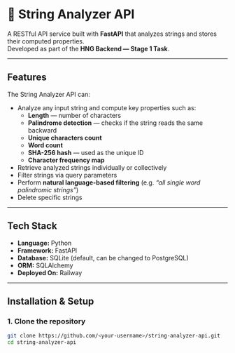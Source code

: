 # 🧠 String Analyzer API

A RESTful API service built with **FastAPI** that analyzes strings and stores their computed properties.  
Developed as part of the **HNG Backend — Stage 1 Task**.

---

## Features

The String Analyzer API can:
- Analyze any input string and compute key properties such as:
  - **Length** — number of characters
  - **Palindrome detection** — checks if the string reads the same backward
  - **Unique characters count**
  - **Word count**
  - **SHA-256 hash** — used as the unique ID
  - **Character frequency map**
- Retrieve analyzed strings individually or collectively
- Filter strings via query parameters
- Perform **natural language-based filtering** (e.g. _“all single word palindromic strings”_)
- Delete specific strings

---

## Tech Stack

- **Language:** Python  
- **Framework:** FastAPI  
- **Database:** SQLite (default, can be changed to PostgreSQL)  
- **ORM:** SQLAlchemy  
- **Deployed On:** Railway  

---

## Installation & Setup

### 1. Clone the repository
```bash
git clone https://github.com/<your-username>/string-analyzer-api.git
cd string-analyzer-api
